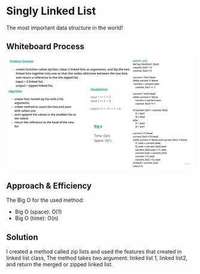 # Singly Linked List
The most important data structure in the world!

## Whiteboard Process
<!-- Embedded whiteboard image -->

![img](zip-list.jpg)


## Approach & Efficiency
The Big O for the used method:

- Big O (space): O(1)
- Big O (time): O(n)



## Solution

I created a method called zip lists and used the features that created in linked list class, 
The method takes two  argument: linked list 1, linked list2, and return the merged or zipped linked list.
 